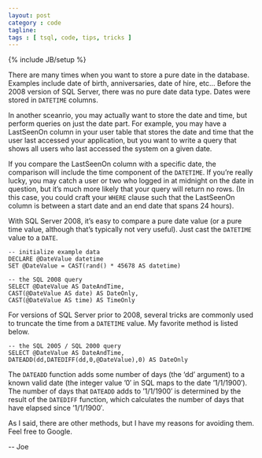```yaml
---
layout: post
category : code
tagline: 
tags : [ tsql, code, tips, tricks ]
---
```

{% include JB/setup %}

There are many times when you want to store a pure date in the database. Examples include date of birth, anniversaries, date of hire, etc… Before the 2008 version of SQL Server, there was no pure date data type. Dates were stored in `DATETIME` columns.

In another sceanrio, you may actually want to store the date and time, but perform queries on just the date part. For example, you may have a LastSeenOn column in your user table that stores the date and time that the user last accessed your application, but you want to write a query that shows all users who last accessed the system on a given date.

If you compare the LastSeenOn column with a specific date, the comparison will include the time component of the `DATETIME`. If you’re really lucky, you may catch a user or two who logged in at midnight on the date in question, but it’s much more likely that your query will return no rows. (In this case, you could craft your `WHERE` clause such that the LastSeenOn column is between a start date and an end date that spans 24 hours).

With SQL Server 2008, it’s easy to compare a pure date value (or a pure time value, although that’s typically not very useful). Just cast the `DATETIME` value to a `DATE`.

~~~
-- initialize example data
DECLARE @DateValue datetime
SET @DateValue = CAST(rand() * 45678 AS datetime)

-- the SQL 2008 query
SELECT @DateValue AS DateAndTime,
CAST(@DateValue AS date) AS DateOnly,
CAST(@DateValue AS time) AS TimeOnly
~~~

For versions of SQL Server prior to 2008, several tricks are commonly used to truncate the time from a `DATETIME` value. My favorite method is listed below.

~~~
-- the SQL 2005 / SQL 2000 query
SELECT @DateValue AS DateAndTime,
DATEADD(dd,DATEDIFF(dd,0,@DateValue),0) AS DateOnly
~~~

The `DATEADD` function adds some number of days (the ‘dd’ argument) to a known valid date (the integer value ’0′ in SQL maps to the date ’1/1/1900′). The number of days that `DATEADD` adds to ’1/1/1900′ is determined by the result of the `DATEDIFF` function, which calculates the number of days that have elapsed since ’1/1/1900′.

As I said, there are other methods, but I have my reasons for avoiding them. Feel free to Google.

-- Joe